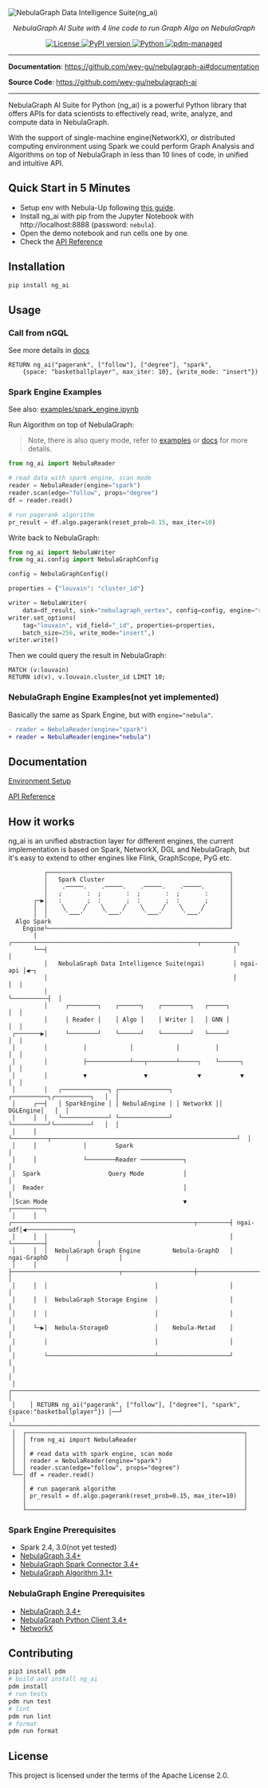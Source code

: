 <img alt="NebulaGraph Data Intelligence Suite(ng_ai)" src="https://user-images.githubusercontent.com/1651790/226242809-fe488ff2-bb4a-4e7d-b23a-70865a7b3228.png">

<p align="center">
    <em>NebulaGraph AI Suite with 4 line code to run Graph Algo on NebulaGraph</em>
</p>

<p align="center">
<a href="LICENSE" target="_blank">
    <img src="https://img.shields.io/badge/License-Apache_2.0-blue.svg" alt="License">
</a>

<a href="https://badge.fury.io/py/ng_ai" target="_blank">
    <img src="https://badge.fury.io/py/ng_ai.svg" alt="PyPI version">
</a>

<a href="https://www.python.org/downloads/release/python-360/" target="_blank">
    <img src="https://img.shields.io/badge/python-3.6%2B-blue.svg" alt="Python">
</a>

<a href="https://pdm.fming.dev" target="_blank">
    <img src="https://img.shields.io/badge/pdm-managed-blueviolet" alt="pdm-managed">
</a>

</p>

---

**Documentation**: <a href="https://github.com/wey-gu/nebulagraph-ai#documentation" target="_blank">https://github.com/wey-gu/nebulagraph-ai#documentation</a>

**Source Code**: <a href="https://github.com/wey-gu/nebulagraph-ai" target="_blank">https://github.com/wey-gu/nebulagraph-ai</a>

---


NebulaGraph AI Suite for Python (ng_ai) is a powerful Python library that offers APIs for data scientists to effectively read, write, analyze, and compute data in NebulaGraph.

With the support of single-machine engine(NetworkX), or distributed computing environment using Spark we could perform Graph Analysis and Algorithms on top of NebulaGraph in less than 10 lines of code, in unified and intuitive API.

## Quick Start in 5 Minutes

- Setup env with Nebula-Up following [this guide](https://github.com/wey-gu/nebulagraph-ai/blob/main/docs/Environment_Setup.md).
- Install ng_ai with pip from the Jupyter Notebook with http://localhost:8888 (password: `nebula`).
- Open the demo notebook and run cells one by one.
- Check the [API Reference](https://github.com/wey-gu/nebulagraph-ai/blob/main/docs/API.md)

## Installation

```bash
pip install ng_ai
```

## Usage

### Call from nGQL

See more details in [docs](https://github.com/wey-gu/nebulagraph-ai/blob/main/docs/ng_ai_API_Gateway.md)

```cypher
RETURN ng_ai("pagerank", ["follow"], ["degree"], "spark",
    {space: "basketballplayer", max_iter: 10}, {write_mode: "insert"})
```

### Spark Engine Examples

See also: [examples/spark_engine.ipynb](https://github.com/wey-gu/nebulagraph-ai/blob/main/examples/spark_engine.ipynb)

Run Algorithm on top of NebulaGraph:

> Note, there is also query mode, refer to [examples](https://github.com/wey-gu/nebulagraph-ai/blob/main/examples/spark_engine.ipynb) or [docs](https://github.com/wey-gu/nebulagraph-ai/blob/main/docs/API.md) for more details.

```python
from ng_ai import NebulaReader

# read data with spark engine, scan mode
reader = NebulaReader(engine="spark")
reader.scan(edge="follow", props="degree")
df = reader.read()

# run pagerank algorithm
pr_result = df.algo.pagerank(reset_prob=0.15, max_iter=10)
```

Write back to NebulaGraph:

```python
from ng_ai import NebulaWriter
from ng_ai.config import NebulaGraphConfig

config = NebulaGraphConfig()

properties = {"louvain": "cluster_id"}

writer = NebulaWriter(
    data=df_result, sink="nebulagraph_vertex", config=config, engine="spark")
writer.set_options(
    tag="louvain", vid_field="_id", properties=properties,
    batch_size=256, write_mode="insert",)
writer.write()
```

Then we could query the result in NebulaGraph:

```cypher
MATCH (v:louvain)
RETURN id(v), v.louvain.cluster_id LIMIT 10;
```

### NebulaGraph Engine Examples(not yet implemented)

Basically the same as Spark Engine, but with `engine="nebula"`.

```diff
- reader = NebulaReader(engine="spark")
+ reader = NebulaReader(engine="nebula")
```

## Documentation

[Environment Setup](https://github.com/wey-gu/nebulagraph-ai/blob/main/docs/Environment_Setup.md)

[API Reference](https://github.com/wey-gu/nebulagraph-ai/blob/main/docs/API.md)

## How it works

ng_ai is an unified abstraction layer for different engines, the current implementation is based on Spark, NetworkX, DGL and NebulaGraph, but it's easy to extend to other engines like Flink, GraphScope, PyG etc.

```
          ┌───────────────────────────────────────────────────┐
          │   Spark Cluster                                   │
          │    .─────.    .─────.    .─────.    .─────.       │
          │   ;       :  ;       :  ;       :  ;       :      │
       ┌─▶│   :       ;  :       ;  :       ;  :       ;      │
       │  │    ╲     ╱    ╲     ╱    ╲     ╱    ╲     ╱       │
       │  │     `───'      `───'      `───'      `───'        │
  Algo Spark                                                  │
    Engine└───────────────────────────────────────────────────┘
       │  ┌────────────────────────────────────────────────────┬──────────┐
       └──┤                                                    │          │
          │   NebulaGraph Data Intelligence Suite(ngai)        │ ngai-api │◀─┐
          │                                                    │          │  │
          │                                                    └──────────┤  │
          │     ┌────────┐    ┌──────┐    ┌────────┐   ┌─────┐            │  │
          │     │ Reader │    │ Algo │    │ Writer │   │ GNN │            │  │
 ┌───────▶│     └────────┘    └──────┘    └────────┘   └─────┘            │  │
 │        │          │            │            │          │               │  │
 │        │          ├────────────┴───┬────────┴─────┐    └──────┐        │  │
 │        │          ▼                ▼              ▼           ▼        │  │
 │        │   ┌─────────────┐ ┌──────────────┐ ┌──────────┐┌──────────┐   │  │
 │     ┌──┤   │ SparkEngine │ │ NebulaEngine │ │ NetworkX ││ DGLEngine│   │  │
 │     │  │   └─────────────┘ └──────────────┘ └──────────┘└──────────┘   │  │
 │     │  └──────────┬────────────────────────────────────────────────────┘  │
 │     │             │        Spark                                          │
 │     │             └────────Reader ────────────┐                           │
 │  Spark                   Query Mode           │                           │
 │  Reader                                       │                           │
 │Scan Mode                                      ▼                      ┌─────────┐
 │     │  ┌───────────────────────────────────────────────────┬─────────┤ ngai-udf│◀─────────────┐
 │     │  │                                                   │         └─────────┤              │
 │     │  │  NebulaGraph Graph Engine         Nebula-GraphD   │   ngai-GraphD     │              │
 │     │  ├──────────────────────────────┬────────────────────┼───────────────────┘              │
 │     │  │                              │                    │                                  │
 │     │  │  NebulaGraph Storage Engine  │                    │                                  │
 │     │  │                              │                    │                                  │
 │     └─▶│  Nebula-StorageD             │    Nebula-Metad    │                                  │
 │        │                              │                    │                                  │
 │        └──────────────────────────────┴────────────────────┘                                  │
 │                                                                                               │
 │    ┌───────────────────────────────────────────────────────────────────────────────────────┐  │
 │    │ RETURN ng_ai("pagerank", ["follow"], ["degree"], "spark", {space:"basketballplayer"}) │──┘
 │    └───────────────────────────────────────────────────────────────────────────────────────┘
 │  ┌─────────────────────────────────────────────────────────────┐
 │  │ from ng_ai import NebulaReader                              │
 │  │                                                             │
 │  │ # read data with spark engine, scan mode                    │
 │  │ reader = NebulaReader(engine="spark")                       │
 │  │ reader.scan(edge="follow", props="degree")                  │
 └──│ df = reader.read()                                          │
    │                                                             │
    │ # run pagerank algorithm                                    │
    │ pr_result = df.algo.pagerank(reset_prob=0.15, max_iter=10)  │
    │                                                             │
    └─────────────────────────────────────────────────────────────┘  
```

### Spark Engine Prerequisites
- Spark 2.4, 3.0(not yet tested)
- [NebulaGraph 3.4+](https://github.com/vesoft-inc/nebula)
- [NebulaGraph Spark Connector 3.4+](https://repo1.maven.org/maven2/com/vesoft/nebula-spark-connector/)
- [NebulaGraph Algorithm 3.1+](https://repo1.maven.org/maven2/com/vesoft/nebula-algorithm/)

### NebulaGraph Engine Prerequisites
- [NebulaGraph 3.4+](https://github.com/vesoft-inc/nebula)
- [NebulaGraph Python Client 3.4+](https://github.com/vesoft-inc/nebula-python)
- [NetworkX](https://networkx.org/)


## Contributing

```bash
pip3 install pdm
# build and install ng_ai
pdm install
# run tests
pdm run test
# lint
pdm run lint
# format
pdm run format
```

## License

This project is licensed under the terms of the Apache License 2.0.
